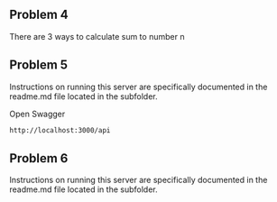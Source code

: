 ## Problem 4

There are 3 ways to calculate sum to number n

## Problem 5

Instructions on running this server are specifically documented in the readme.md file located in the subfolder.

Open Swagger

```sh
http://localhost:3000/api
```

## Problem 6

Instructions on running this server are specifically documented in the readme.md file located in the subfolder.
